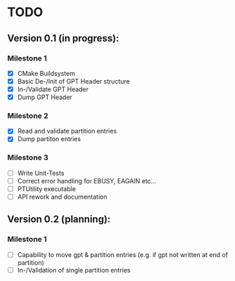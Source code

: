 TODO
====

Version 0.1 (in progress):
--------------------------

### Milestone 1

- [x] CMake Buildsystem
- [x] Basic De-/Init of GPT Header structure
- [x] In-/Validate GPT Header
- [x] Dump GPT Header

### Milestone 2
- [X] Read and validate partition entries
- [X] Dump partiton entries

### Milestone 3
- [ ] Write Unit-Tests
- [ ] Correct error handling for EBUSY, EAGAIN etc...
- [ ] PTUtility executable
- [ ] API rework and documentation

Version 0.2 (planning):
-----------------------

### Milestone 1
- [ ] Capability to move gpt & partition entries (e.g. if gpt not written at end of partition)
- [ ] In-/Validation of single partition entries

